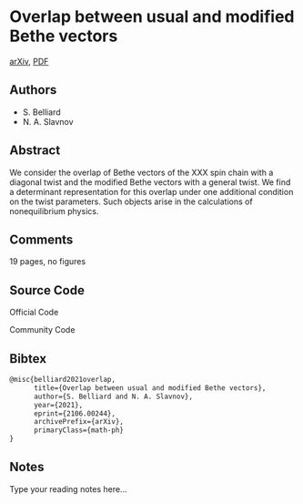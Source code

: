 
# Overlap between usual and modified Bethe vectors

[arXiv](https://arxiv.org/abs/2106.0244), [PDF](https://arxiv.org/pdf/2106.0244.pdf)

## Authors

- S. Belliard
- N. A. Slavnov

## Abstract

We consider the overlap of Bethe vectors of the XXX spin chain with a diagonal twist and the modified Bethe vectors with a general twist. We find a determinant representation for this overlap under one additional condition on the twist parameters. Such objects arise in the calculations of nonequilibrium physics.

## Comments

19 pages, no figures

## Source Code

Official Code



Community Code



## Bibtex

```tex
@misc{belliard2021overlap,
      title={Overlap between usual and modified Bethe vectors}, 
      author={S. Belliard and N. A. Slavnov},
      year={2021},
      eprint={2106.00244},
      archivePrefix={arXiv},
      primaryClass={math-ph}
}
```

## Notes

Type your reading notes here...

